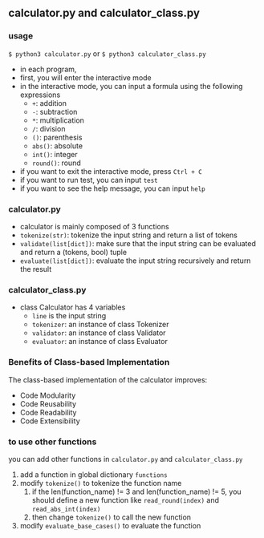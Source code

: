 ## calculator.py and calculator_class.py

### usage

`$ python3 calculator.py` or `$ python3 calculator_class.py`

- in each program,
- first, you will enter the interactive mode
- in the interactive mode, you can input a formula using the following expressions
  - `+`: addition
  - `-`: subtraction
  - `*`: multiplication
  - `/`: division
  - `()`: parenthesis
  - `abs()`: absolute
  - `int()`: integer
  - `round()`: round
- if you want to exit the interactive mode, press `Ctrl + C`
- if you want to run test, you can input `test`
- if you want to see the help message, you can input `help`

### calculator.py

- calculator is mainly composed of 3 functions
- `tokenize(str)`: tokenize the input string and return a list of tokens
- `validate(list[dict])`: make sure that the input string can be evaluated and return a (tokens, bool) tuple
- `evaluate(list[dict])`: evaluate the input string recursively and return the result

### calculator_class.py

- class Calculator has 4 variables
  - `line` is the input string
  - `tokenizer`: an instance of class Tokenizer
  - `validator`: an instance of class Validator
  - `evaluator`: an instance of class Evaluator

### Benefits of Class-based Implementation

The class-based implementation of the calculator improves:
- Code Modularity
- Code Reusability
- Code Readability
- Code Extensibility

### to use other functions

you can add other functions in `calculator.py` and `calculator_class.py`

1. add a function in global dictionary `functions`
2. modify `tokenize()` to tokenize the function name
   1. if the len(function_name) != 3 and len(function_name) != 5, you should define a new function like `read_round(index)` and `read_abs_int(index)`
   2. then change `tokenize()` to call the new function
3. modify `evaluate_base_cases()` to evaluate the function
